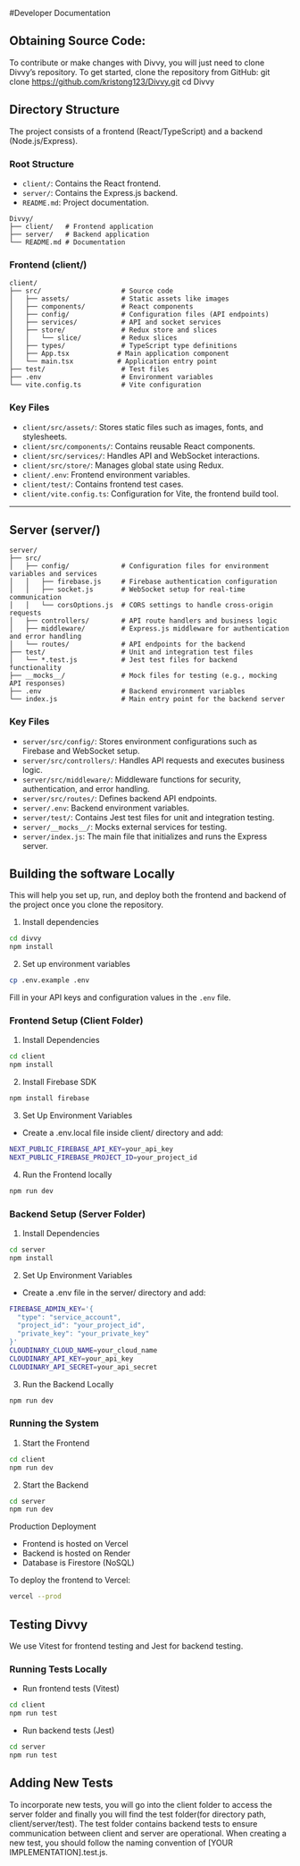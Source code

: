 #Developer Documentation

## Obtaining Source Code:

To contribute or make changes with Divvy, you will just need to clone Divvy’s repository.
To get started, clone the repository from GitHub:
	git clone https://github.com/kristong123/Divvy.git
cd Divvy
## Directory Structure
The project consists of a frontend (React/TypeScript) and a backend (Node.js/Express).

### **Root Structure**
- `client/`: Contains the React frontend.
- `server/`: Contains the Express.js backend.
- `README.md`: Project documentation.

```
Divvy/
├── client/   # Frontend application
├── server/   # Backend application
└── README.md # Documentation
```

### **Frontend (client/)**
```
client/
├── src/                    # Source code
│   ├── assets/             # Static assets like images
│   ├── components/         # React components
│   ├── config/             # Configuration files (API endpoints)
│   ├── services/           # API and socket services
│   ├── store/              # Redux store and slices
│   │   └── slice/          # Redux slices
│   ├── types/              # TypeScript type definitions
│   ├── App.tsx            # Main application component
│   └── main.tsx           # Application entry point
├── test/                   # Test files
├── .env                    # Environment variables
└── vite.config.ts          # Vite configuration
```

### **Key Files**
- `client/src/assets/`: Stores static files such as images, fonts, and stylesheets.
- `client/src/components/`: Contains reusable React components.
- `client/src/services/`: Handles API and WebSocket interactions.
- `client/src/store/`: Manages global state using Redux.
- `client/.env`: Frontend environment variables.
- `client/test/`: Contains frontend test cases.
- `client/vite.config.ts`: Configuration for Vite, the frontend build tool.

---

## **Server (server/)**
```
server/
├── src/
│   ├── config/             # Configuration files for environment variables and services
│   │   ├── firebase.js     # Firebase authentication configuration
│   │   ├── socket.js       # WebSocket setup for real-time communication
│   │   └── corsOptions.js  # CORS settings to handle cross-origin requests
│   ├── controllers/        # API route handlers and business logic
│   ├── middleware/         # Express.js middleware for authentication and error handling
│   └── routes/             # API endpoints for the backend
├── test/                   # Unit and integration test files
│   └── *.test.js           # Jest test files for backend functionality
├── __mocks__/              # Mock files for testing (e.g., mocking API responses)
├── .env                    # Backend environment variables
└── index.js                # Main entry point for the backend server
```

### **Key Files**
- `server/src/config/`: Stores environment configurations such as Firebase and WebSocket setup.
- `server/src/controllers/`: Handles API requests and executes business logic.
- `server/src/middleware/`: Middleware functions for security, authentication, and error handling.
- `server/src/routes/`: Defines backend API endpoints.
- `server/.env`: Backend environment variables.
- `server/test/`: Contains Jest test files for unit and integration testing.
- `server/__mocks__/`: Mocks external services for testing.
- `server/index.js`: The main file that initializes and runs the Express server.

## Building the software Locally

This will help you set up, run, and deploy both the frontend and backend of the project once you clone the repository.

1. Install dependencies

```bash
cd divvy
npm install
```

2. Set up environment variables

```bash
cp .env.example .env
```

Fill in your API keys and configuration values in the `.env` file.

### Frontend Setup (Client Folder)

1. Install Dependencies

```bash
cd client
npm install
```

2. Install Firebase SDK

```bash
npm install firebase
```

3. Set Up Environment Variables

- Create a .env.local file inside client/ directory and add:

```bash
NEXT_PUBLIC_FIREBASE_API_KEY=your_api_key
NEXT_PUBLIC_FIREBASE_PROJECT_ID=your_project_id
```

4. Run the Frontend locally

```bash
npm run dev
```

### Backend Setup (Server Folder)

1. Install Dependencies

```bash
cd server
npm install
```

2. Set Up Environment Variables

- Create a .env file in the server/ directory and add:

```bash
FIREBASE_ADMIN_KEY='{
  "type": "service_account",
  "project_id": "your_project_id",
  "private_key": "your_private_key"
}'
CLOUDINARY_CLOUD_NAME=your_cloud_name
CLOUDINARY_API_KEY=your_api_key
CLOUDINARY_API_SECRET=your_api_secret
```

3. Run the Backend Locally

```bash
npm run dev
```

### Running the System

1. Start the Frontend

```bash
cd client
npm run dev
```

2. Start the Backend

```bash
cd server
npm run dev
```

Production Deployment
- Frontend is hosted on Vercel
- Backend is hosted on Render
- Database is Firestore (NoSQL)

To deploy the frontend to Vercel:

```bash
vercel --prod
```
## Testing Divvy
We use Vitest for frontend testing and Jest for backend testing.

### Running Tests Locally
- Run frontend tests (Vitest)

```bash
cd client
npm run test
```

- Run backend tests (Jest)

```bash
cd server
npm run test
```

## Adding New Tests

To incorporate new tests, you will go into the client folder to access the server folder and finally you will find the test folder(for directory path, client/server/test). The test folder contains backend tests to ensure communication between client and server are operational. When creating a new test, you should follow the naming convention of [YOUR IMPLEMENTATION].test.js. 
